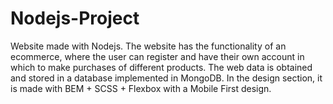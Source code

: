 # Nodejs-Project
Website made with Nodejs. The website has the functionality of an ecommerce, where the user can register and have their own account in which to make purchases of different products. The web data is obtained and stored in a database implemented in MongoDB. In the design section, it is made with BEM + SCSS + Flexbox with a Mobile First design.

